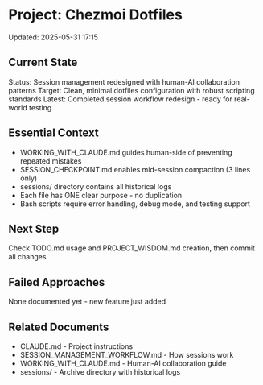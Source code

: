 # Project: Chezmoi Dotfiles
Updated: 2025-05-31 17:15

## Current State
Status: Session management redesigned with human-AI collaboration patterns
Target: Clean, minimal dotfiles configuration with robust scripting standards
Latest: Completed session workflow redesign - ready for real-world testing

## Essential Context
- WORKING_WITH_CLAUDE.md guides human-side of preventing repeated mistakes
- SESSION_CHECKPOINT.md enables mid-session compaction (3 lines only)
- sessions/ directory contains all historical logs
- Each file has ONE clear purpose - no duplication
- Bash scripts require error handling, debug mode, and testing support

## Next Step
Check TODO.md usage and PROJECT_WISDOM.md creation, then commit all changes

## Failed Approaches
None documented yet - new feature just added

## Related Documents
- CLAUDE.md - Project instructions
- SESSION_MANAGEMENT_WORKFLOW.md - How sessions work
- WORKING_WITH_CLAUDE.md - Human-AI collaboration guide
- sessions/ - Archive directory with historical logs